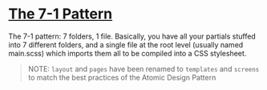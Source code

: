 # [The 7-1 Pattern](https://sass-guidelin.es/#the-7-1-pattern)

The 7-1 pattern: 7 folders, 1 file. Basically, you have all your partials stuffed into 7 different folders, and a single file at the root level (usually named main.scss) which imports them all to be compiled into a CSS stylesheet.

> NOTE: `layout` and `pages` have been renamed to `templates` and `screens` to match the best practices of the Atomic Design Pattern
